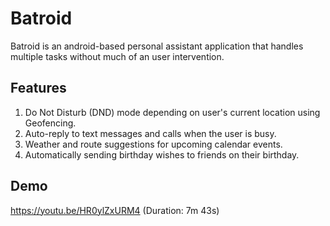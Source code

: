 # Batroid 
Batroid is an android-based personal assistant application that handles multiple tasks without much of an user intervention.

## Features  
1. Do Not Disturb (DND) mode depending on user's current location using Geofencing.
2. Auto-reply to text messages and calls when the user is busy.
3. Weather and route suggestions for upcoming calendar events.
4. Automatically sending birthday wishes to friends on their birthday.

## Demo  
https://youtu.be/HR0ylZxURM4 (Duration: 7m 43s)

